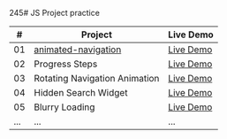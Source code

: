 245# JS Project practice


| #  | Project                   | Live Demo           |
|----|---------------------------|---------------------|
| 01 | [animated-navigation](animated-navigation)           | [Live Demo](https://yuleizhu-raymond.github.io/practice/animated-navigation/index.html) |
| 02 | Progress Steps            | [Live Demo](#)      |
| 03 | Rotating Navigation Animation | [Live Demo](#)  |
| 04 | Hidden Search Widget      | [Live Demo](#)      |
| 05 | Blurry Loading            | [Live Demo](#)      |
| ... | ...                      | ...                 |
